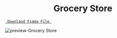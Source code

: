 <h1 align="center">
Grocery Store
</h1>

<a align ="center" href="https://github.com/Dezenix/website-screens/blob/main/Team_Section/Team04/Team04.fig"> `  Downlaod Figma File  `</a>


![preview-Grocery Store](https://github.com/Amrita-Mukherjee/website-screens/blob/main/Grocery%20Store/Grocery%20Store.png)
